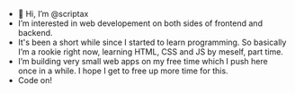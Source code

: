 - 👋 Hi, I’m @scriptax
- I’m interested in web developement on both sides of frontend and backend.
- It's been a short while since I started to learn programming. So basically I’m a rookie right now, learning HTML, CSS and JS by meself, part time.
- I’m building very small web apps on my free time which I push here once in a while. I hope I get to free up more time for this. 
- Code on!

<!---
scriptax/scriptax is a ✨ special ✨ repository because its `README.md` (this file) appears on your GitHub profile.
You can click the Preview link to take a look at your changes.
--->
